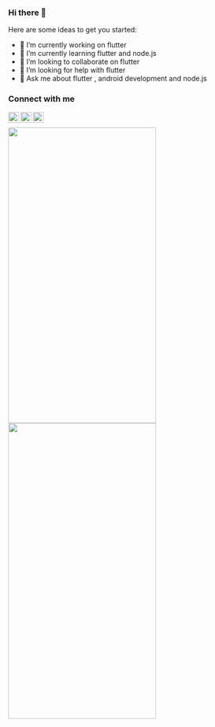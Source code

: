 ### Hi there 👋



Here are some ideas to get you started:

- 🔭 I’m currently working on flutter
- 🌱 I’m currently learning flutter and node.js
- 👯 I’m looking to collaborate on flutter
- 🤔 I’m looking for help with flutter
- 💬 Ask me about flutter , android development and node.js


### Connect with me 

<a href="https://twitter.com/awwit_k">
  <img align="left" alt="Amit Kumar| Twitter" width="22px" src="https://raw.githubusercontent.com/peterthehan/peterthehan/master/assets/twitter.svg" />
</a>
<a href="https://stackoverflow.com/users/14557669/amit-kumarl">
  <img align="left" alt="Amit Kumar| Twitter" width="22px" src="https://user-images.githubusercontent.com/65785786/108029672-def31080-7053-11eb-8043-0b845acab888.png" />
</a>
<a href="https://www.instagram.com/amiitt_k/">
  <img align="left" alt="Amit Kumar| Twitter" width="22px" src="https://user-images.githubusercontent.com/65785786/108032069-e61c1d80-7057-11eb-85ed-612cc0a731d5.png" />
</a>



<br />
<p float="left">
<img src="https://user-images.githubusercontent.com/65785786/109551534-b1e43a80-7af6-11eb-93f4-2276f90d4ea3.gif" width="300" height="600" />
<img src="https://user-images.githubusercontent.com/65785786/109552487-d5f44b80-7af7-11eb-8ae3-1615f59c4cb8.gif" width="300" height="600"/>
</p>
